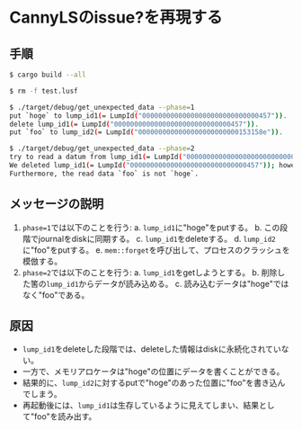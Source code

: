 # CannyLSのissue?を再現する

## 手順
```bash
$ cargo build --all

$ rm -f test.lusf

$ ./target/debug/get_unexpected_data --phase=1
put `hoge` to lump_id1(= LumpId("00000000000000000000000000000457")).
delete lump_id1(= LumpId("00000000000000000000000000000457")).
put `foo` to lump_id2(= LumpId("0000000000000000000000000153158e")).

$ ./target/debug/get_unexpected_data --phase=2
try to read a datum from lump_id1(= LumpId("00000000000000000000000000000457")).
We deleted lump_id1(= LumpId("00000000000000000000000000000457")); however, we can read a datum from lump_id1.
Furthermore, the read data `foo` is not `hoge`.
```

## メッセージの説明
1. `phase=1`では以下のことを行う:
    a. `lump_id1`に"hoge"をputする。
    b. この段階でjournalをdiskに同期する。
    c. `lump_id1`をdeleteする。
    d. `lump_id2`に"foo"をputする。
    e. `mem::forget`を呼び出して、プロセスのクラッシュを模倣する。
2. `phase=2`では以下のことを行う:
    a. `lump_id1`をgetしようとする。
    b. 削除した筈の`lump_id1`からデータが読み込める。
    c. 読み込むデータは"hoge"ではなく"foo"である。

## 原因
* `lump_id1`をdeleteした段階では、deleteした情報はdiskに永続化されていない。
* 一方で、メモリアロケータは"hoge"の位置にデータを書くことができる。
* 結果的に、`lump_id2`に対するputで"hoge"のあった位置に"foo"を書き込んでしまう。
* 再起動後には、`lump_id1`は生存しているように見えてしまい、結果として"foo"を読み出す。